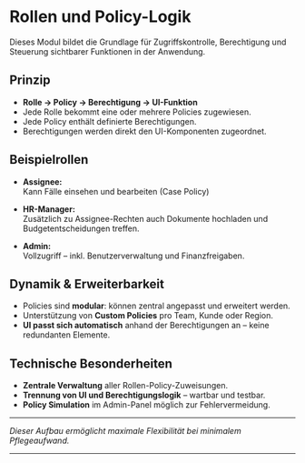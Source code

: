 # Rollen und Policy-Logik

Dieses Modul bildet die Grundlage für Zugriffskontrolle, Berechtigung und Steuerung sichtbarer Funktionen in der Anwendung.

## Prinzip

- **Rolle → Policy → Berechtigung → UI-Funktion**
- Jede Rolle bekommt eine oder mehrere Policies zugewiesen.
- Jede Policy enthält definierte Berechtigungen.
- Berechtigungen werden direkt den UI-Komponenten zugeordnet.

## Beispielrollen

- **Assignee:**  
  Kann Fälle einsehen und bearbeiten (Case Policy)

- **HR-Manager:**  
  Zusätzlich zu Assignee-Rechten auch Dokumente hochladen und Budgetentscheidungen treffen.

- **Admin:**  
  Vollzugriff – inkl. Benutzerverwaltung und Finanzfreigaben.

## Dynamik & Erweiterbarkeit

- Policies sind **modular**: können zentral angepasst und erweitert werden.
- Unterstützung von **Custom Policies** pro Team, Kunde oder Region.
- **UI passt sich automatisch** anhand der Berechtigungen an – keine redundanten Elemente.

## Technische Besonderheiten

- **Zentrale Verwaltung** aller Rollen-Policy-Zuweisungen.
- **Trennung von UI und Berechtigungslogik** – wartbar und testbar.
- **Policy Simulation** im Admin-Panel möglich zur Fehlervermeidung.

---

_Dieser Aufbau ermöglicht maximale Flexibilität bei minimalem Pflegeaufwand._

---
